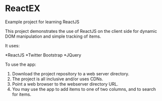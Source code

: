 # ReactEX
Example project for learning ReactJS

This project demonstrates the use of ReactJS on the client side for dynamic DOM manipulation and simple tracking of items.

It uses:

*ReactJS
*Twitter Bootstrap
*JQuery

To use the app:

1. Download the project repository to a web server directory.
2. The project is all inclusive and/or uses CDNs.
3. Point a web browser to the webserver directory URL.
4. You may use the app to add items to one of two columns, and to search for items.

